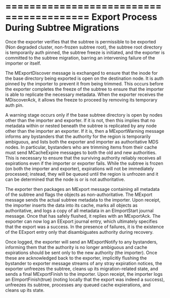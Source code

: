 ========================================
Export Process During Subtree Migrations
========================================

Once the exporter verifies that the subtree is permissible to be exported
(Non degraded cluster, non-frozen subtree root), the subtree root
directory is temporarily auth pinned, the subtree freeze is initiated,
and the exporter is committed to the subtree migration, barring an
intervening failure of the importer or itself.

The MExportDiscover message is exchanged to ensure that the inode for the
base directory being exported is open on the destination node. It is
auth pinned by the importer to prevent it from being trimmed.  This occurs
before the exporter completes the freeze of the subtree to ensure that
the importer is able to replicate the necessary metadata.  When the
exporter receives the MDiscoverAck, it allows the freeze to proceed by
removing its temporary auth pin.

A warning stage occurs only if the base subtree directory is open by
nodes other than the importer and exporter.  If it is not, then this
implies that no metadata within or nested beneath the subtree is
replicated by any node other than the importer an exporter.  If it is,
then a MExportWarning message informs any bystanders that the
authority for the region is temporarily ambiguous, and lists both the
exporter and importer as authoritative MDS nodes.  In particular,
bystanders who are trimming items from their cache must send
MCacheExpire messages to both the old and new authorities.  This is
necessary to ensure that the surviving authority reliably receives all
expirations even if the importer or exporter fails.  While the subtree
is frozen (on both the importer and exporter), expirations will not be
immediately processed; instead, they will be queued until the region
is unfrozen and it can be determined that the node is or is not
authoritative.

The exporter then packages an MExport message containing all metadata
of the subtree and flags the objects as non-authoritative. The MExport message sends
the actual subtree metadata to the importer.  Upon receipt, the
importer inserts the data into its cache, marks all objects as
authoritative, and logs a copy of all metadata in an EImportStart
journal message.  Once that has safely flushed, it replies with an
MExportAck.  The exporter can now log an EExport journal entry, which
ultimately specifies that the export was a success.  In the presence
of failures, it is the existence of the EExport entry only that
disambiguates authority during recovery.

Once logged, the exporter will send an MExportNotify to any
bystanders, informing them that the authority is no longer ambiguous
and cache expirations should be sent only to the new authority (the
importer).  Once these are acknowledged back to the exporter,
implicitly flushing the bystander to exporter message streams of any
stray expiration notices, the exporter unfreezes the subtree, cleans
up its migration-related state, and sends a final MExportFinish to the
importer.  Upon receipt, the importer logs an EImportFinish(true)
(noting locally that the export was indeed a success), unfreezes its
subtree, processes any queued cache expierations, and cleans up its
state.
